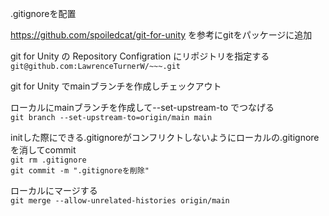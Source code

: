 .gitignoreを配置

https://github.com/spoiledcat/git-for-unity を参考にgitをパッケージに追加

git for Unity の Repository Configration にリポジトリを指定する<br>
```git@github.com:LawrenceTurnerW/~~~.git```

git for Unity でmainブランチを作成しチェックアウト

ローカルにmainブランチを作成して--set-upstream-to でつなげる<br>
```git branch --set-upstream-to=origin/main main```

initした際にできる.gitignoreがコンフリクトしないようにローカルの.gitignoreを消してcommit<br>
```git rm .gitignore```<br>
```git commit -m ".gitignoreを削除"```

ローカルにマージする<br>
```git merge --allow-unrelated-histories origin/main```
